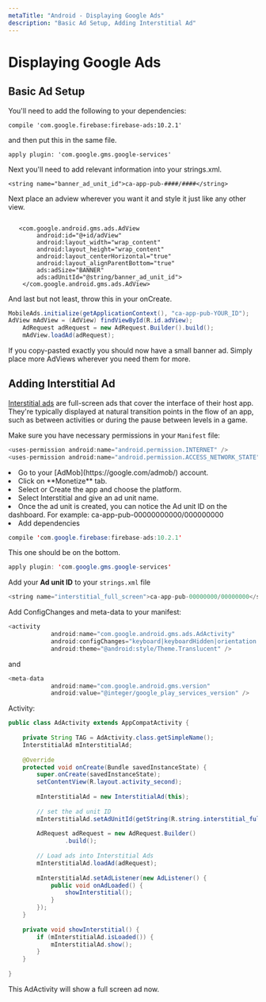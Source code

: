 ```yaml
---
metaTitle: "Android - Displaying Google Ads"
description: "Basic Ad Setup, Adding Interstitial Ad"
---
```


# Displaying Google Ads



## Basic Ad Setup


You'll need to add the following to your dependencies:

`compile 'com.google.firebase:firebase-ads:10.2.1'`

and then put this in the same file.

`apply plugin: 'com.google.gms.google-services'`

Next you'll need to add relevant information into your strings.xml.

`<string name="banner_ad_unit_id">ca-app-pub-####/####</string>`

Next place an adview wherever you want it and style it just like any other view.

```

   <com.google.android.gms.ads.AdView
        android:id="@+id/adView"
        android:layout_width="wrap_content"
        android:layout_height="wrap_content"
        android:layout_centerHorizontal="true"
        android:layout_alignParentBottom="true"
        ads:adSize="BANNER"
        ads:adUnitId="@string/banner_ad_unit_id">
    </com.google.android.gms.ads.AdView>

```

And last but not least, throw this in your onCreate.

```java
MobileAds.initialize(getApplicationContext(), "ca-app-pub-YOUR_ID");
AdView mAdView = (AdView) findViewById(R.id.adView);
    AdRequest adRequest = new AdRequest.Builder().build();
    mAdView.loadAd(adRequest);

```

If you copy-pasted exactly you should now have a small banner ad. Simply place more AdViews wherever you need them for more.



## Adding Interstitial Ad


[Interstitial ads](https://firebase.google.com/docs/admob/android/interstitial) are full-screen ads that cover the interface of their host app. They're typically displayed at natural transition points in the flow of an app, such as between activities or during the pause between levels in a game.

Make sure you have necessary permissions in your `Manifest` file:

```java
<uses-permission android:name="android.permission.INTERNET" />
<uses-permission android:name="android.permission.ACCESS_NETWORK_STATE" />

```


<li>
Go to your [AdMob](https://google.com/admob/) account.
</li>
<li>
Click on **Monetize** tab.
</li>
<li>
Select or Create the app and choose the platform.
</li>
<li>
Select Interstitial and give an ad unit name.
</li>
<li>
Once the ad unit is created, you can notice the Ad unit ID on the dashboard. For example: ca-app-pub-00000000000/000000000
</li>
<li>
Add dependencies
</li>

```java
compile 'com.google.firebase:firebase-ads:10.2.1'

```

This one should be on the bottom.

```java
apply plugin: 'com.google.gms.google-services'

```

Add your **Ad unit ID** to your `strings.xml` file

```java
<string name="interstitial_full_screen">ca-app-pub-00000000/00000000</string>

```

Add ConfigChanges and meta-data to your manifest:

```java
<activity
            android:name="com.google.android.gms.ads.AdActivity"
            android:configChanges="keyboard|keyboardHidden|orientation|screenLayout|uiMode|screenSize|smallestScreenSize"
            android:theme="@android:style/Theme.Translucent" />

```

and

```java
<meta-data
            android:name="com.google.android.gms.version"
            android:value="@integer/google_play_services_version" />

```

Activity:

```java
public class AdActivity extends AppCompatActivity {
 
    private String TAG = AdActivity.class.getSimpleName();
    InterstitialAd mInterstitialAd;
 
    @Override
    protected void onCreate(Bundle savedInstanceState) {
        super.onCreate(savedInstanceState);
        setContentView(R.layout.activity_second);
 
        mInterstitialAd = new InterstitialAd(this);
 
        // set the ad unit ID
        mInterstitialAd.setAdUnitId(getString(R.string.interstitial_full_screen));
 
        AdRequest adRequest = new AdRequest.Builder()
                .build();
 
        // Load ads into Interstitial Ads
        mInterstitialAd.loadAd(adRequest);
 
        mInterstitialAd.setAdListener(new AdListener() {
            public void onAdLoaded() {
                showInterstitial();
            }
        });
    }
 
    private void showInterstitial() {
        if (mInterstitialAd.isLoaded()) {
            mInterstitialAd.show();
        }
    }
 
}

```

This AdActivity will show a full screen ad now.

